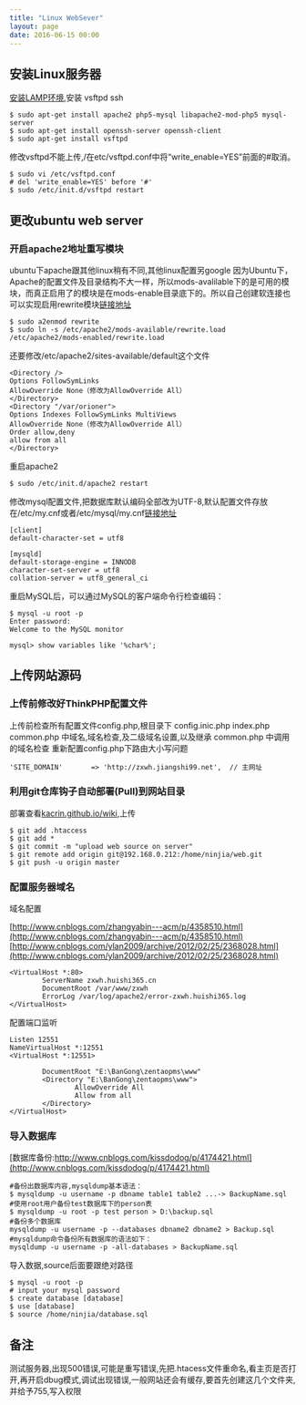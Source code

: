 ```yaml
---
title: "Linux WebSever"
layout: page
date: 2016-06-15 00:00
---
```


## 安装Linux服务器 ##


[安装LAMP环境](http://www.cnblogs.com/wenanry/archive/2012/11/13/2767779.html),安装  vsftpd  ssh

```
$ sudo apt-get install apache2 php5-mysql libapache2-mod-php5 mysql-server
$ sudo apt-get install openssh-server openssh-client
$ sudo apt-get install vsftpd
```

修改vsftpd不能上传,/在etc/vsftpd.conf中将“write_enable=YES”前面的#取消。

```
$ sudo vi /etc/vsftpd.conf
# del 'write_enable=YES' before '#'
$ sudo /etc/init.d/vsftpd restart
```


## 更改ubuntu web server ##


### 开启apache2地址重写模块 ###

ubuntu下apache跟其他linux稍有不同,其他linux配置另google
因为Ubuntu下，Apache的配置文件及目录结构不大一样，所以mods-avalilable下的是可用的模块，而真正启用了的模块是在mods-enable目录底下的。所以自己创建软连接也可以实现启用rewrite模块[链接地址](http://www.2cto.com/os/201307/227899.html)

```
$ sudo a2enmod rewrite 
$ sudo ln -s /etc/apache2/mods-available/rewrite.load /etc/apache2/mods-enabled/rewrite.load  
```

还要修改/etc/apache2/sites-available/default这个文件

```
<Directory /> 
Options FollowSymLinks 
AllowOverride None（修改为AllowOverride All） 
</Directory> 
<Directory "/var/orioner"> 
Options Indexes FollowSymLinks MultiViews 
AllowOverride None（修改为AllowOverride All） 
Order allow,deny 
allow from all 
</Directory>
```

重启apache2

```
$ sudo /etc/init.d/apache2 restart 
```

修改mysql配置文件,把数据库默认编码全部改为UTF-8,默认配置文件存放在/etc/my.cnf或者/etc/mysql/my.cnf[链接地址](http://www.liaoxuefeng.com/wiki/001374738125095c955c1e6d8bb493182103fac9270762a000/001391435131816c6a377e100ec4d43b3fc9145f3bb8056000)

```
[client]
default-character-set = utf8

[mysqld]
default-storage-engine = INNODB
character-set-server = utf8
collation-server = utf8_general_ci
```

重启MySQL后，可以通过MySQL的客户端命令行检查编码：

```
$ mysql -u root -p
Enter password: 
Welcome to the MySQL monitor

mysql> show variables like '%char%';
```


## 上传网站源码 ##


### 上传前修改好ThinkPHP配置文件 ###

上传前检查所有配置文件config.php,根目录下  config.inic.php  index.php  common.php  中域名,域名检查,及二级域名设置,以及继承  common.php 中调用的域名检查
重新配置config.php下路由大小写问题

```
'SITE_DOMAIN'       => 'http://zxwh.jiangshi99.net',  // 主网址
```

### 利用git仓库钩子自动部署(Pull)到网站目录 ###

部署查看[kacrin.github.io/wiki](http://kacrin.github.io),上传
```
$ git add .htaccess 
$ git add *
$ git commit -m "upload web source on server"
$ git remote add origin git@192.168.0.212:/home/ninjia/web.git
$ git push -u origin master
```

### 配置服务器域名 ###

域名配置

[http://www.cnblogs.com/zhangyabin---acm/p/4358510.html](http://www.cnblogs.com/zhangyabin---acm/p/4358510.html)
[http://www.cnblogs.com/ylan2009/archive/2012/02/25/2368028.html](http://www.cnblogs.com/ylan2009/archive/2012/02/25/2368028.html)

```
<VirtualHost *:80>
        ServerName zxwh.huishi365.cn
        DocumentRoot /var/www/zxwh
        ErrorLog /var/log/apache2/error-zxwh.huishi365.log
</VirtualHost>
```

配置端口监听

```
Listen 12551
NameVirtualHost *:12551
<VirtualHost *:12551>

        DocumentRoot "E:\BanGong\zentaopms\www"
        <Directory "E:\BanGong\zentaopms\www">
                AllowOverride All
                Allow from all
        </Directory>
</VirtualHost>
```

### 导入数据库 ###

[数据库备份:http://www.cnblogs.com/kissdodog/p/4174421.html](http://www.cnblogs.com/kissdodog/p/4174421.html)

```
#备份出数据库内容,mysqldump基本语法：
$ mysqldump -u username -p dbname table1 table2 ...-> BackupName.sql
#使用root用户备份test数据库下的person表
$ mysqldump -u root -p test person > D:\backup.sql
#备份多个数据库
mysqldump -u username -p --databases dbname2 dbname2 > Backup.sql
#mysqldump命令备份所有数据库的语法如下：
mysqldump -u username -p -all-databases > BackupName.sql
```

导入数据,source后面要跟绝对路径

```
$ mysql -u root -p 
# input your mysql password
$ create database [database]
$ use [database]
$ source /home/ninjia/database.sql
```


## 备注 ##


测试服务器,出现500错误,可能是重写错误,先把.htacess文件重命名,看主页是否打开,再开启dbug模式,调试出现错误,一般网站还会有缓存,要首先创建这几个文件夹,并给予755,写入权限
